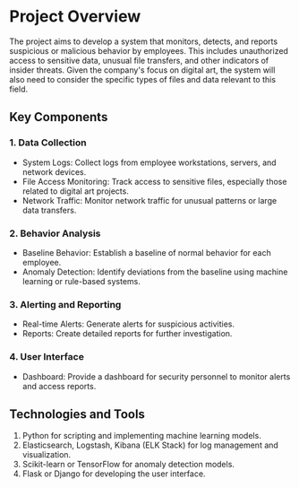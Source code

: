# Project Overview
The project aims to develop a system that monitors, detects, and reports suspicious or malicious behavior by employees. This includes unauthorized access to sensitive data, unusual file transfers, and other indicators of insider threats. Given the company's focus on digital art, the system will also need to consider the specific types of files and data relevant to this field.

## Key Components
### 1. Data Collection

- System Logs: Collect logs from employee workstations, servers, and network devices.
- File Access Monitoring: Track access to sensitive files, especially those related to digital art projects.
- Network Traffic: Monitor network traffic for unusual patterns or large data transfers.

### 2. Behavior Analysis

- Baseline Behavior: Establish a baseline of normal behavior for each employee.
- Anomaly Detection: Identify deviations from the baseline using machine learning or rule-based systems.

### 3. Alerting and Reporting

- Real-time Alerts: Generate alerts for suspicious activities.
- Reports: Create detailed reports for further investigation.

### 4. User Interface

- Dashboard: Provide a dashboard for security personnel to monitor alerts and access reports.

## Technologies and Tools

 1. Python for scripting and implementing machine learning models.
 2. Elasticsearch, Logstash, Kibana (ELK Stack) for log management and visualization.
 3. Scikit-learn or TensorFlow for anomaly detection models.
 4. Flask or Django for developing the user interface.
